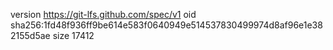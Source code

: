 version https://git-lfs.github.com/spec/v1
oid sha256:1fd48f936ff9be614e583f0640949e514537830499974d8af96e1e382155d5ae
size 17412
